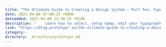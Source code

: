 ```yaml
---
title: "The Ultimate Guide to Creating a Design System — Part Two, Typography"
date: 2021-04-06 07:09:23 +0000
dateadded: 2021-04-08 13:30:25 +0100
description: "    Learn how to select, setup &amp; edit your typography styles within a design system!  Continue reading on Prototypr »  "
link: "https://blog.prototypr.io/the-ultimate-guide-to-creating-a-design-system-part-two-typography-4513dca4476f?source=rss----eb297ea1161a---4"
category:
directory: _directory/prototypr.md
---
```

